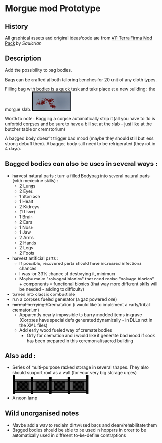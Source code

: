 # Morgue mod Prototype

## History
All graphical assets and original ideas/code are from [A11 Terra Firma Mod Pack](https://ludeon.com/forums/index.php?topic=12580.msg126663#msg126663) by *Saularian*
## Description
Add the possibility to bag bodies.

Bags can be crafted at both tailoring benches for 20 unit of any cloth types.

Filling bag with bodies is a quick task and take place at a new building : the morgue slab.
![Morgue Slab](../Textures/Things/Buildings/Production/MorgueSlab.png)

Worth to note : Bagging a corpse automatically strip it (all you have to do is unforbid corpses and be sure to have a bill set at the slab - just like at the butcher table or crematorium)

A bagged body doesn't trigger bad mood (maybe they should still but less strong debuff then). A bagged body still need to be refrigerated (they rot in 4 days).

## Bagged bodies can also be uses in several ways :

- harvest natural parts : turn a filled Bodybag into ~~several~~ natural parts (with medecine skills) :
  - 2 Lungs
  - 2 Eyes
  - 1 Stomach
  - 1 Heart
  - 2 Kidneys
  - (1 Liver)
  - 1 Brain
  - 2 Ears
  - 1 Nose
  - 1 Jaw
  - 2 Arms
  - 2 Hands
  - 2 Legs
  - 2 Foots
- harvest artificial parts :
  - If possible, recovered parts should have increased infections chances
  - I was for 33% chance of destroying it, minimum
  - Maybe make "salvaged bionics" that need recipe "salvage bionics" + components = functional bionics (that way more different skills will be needed - adding to difficulty)
- turned into classic combustible
- run a corpses fueled generator (a gaz powered one)
- ~~normal burrying /~~Crematation (i would like to implement a early/tribal crematorium)
  - Apparently nearly impossible to burry modded items in grave (Corpses have special defs generated dynamically - in DLLs not in the XML files)
  - Add early wood fueled way of cremate bodies
    - Only for cremation and i would like it generate bad mood if cook has been prepared in this ceremonial/sacred building

## Also add :
- Series of multi-purpose racked storage in several shapes. They also should support roof as a wall (for your very big storage urges)![Large rack storage](../Textures/Things/Buildings/Furniture/StorageLarge.png)
- A neon lamp

## Wild unorganised notes
- Maybe add a way to reclaim dirty/used bags and clean/rehabilitate them
- Bagged bodies should be able to be used in hoppers in order to be automatically used in different to-be-define contraptions

